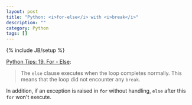 ```yaml
---
layout: post
title: "Python: <i>for-else</i> with <i>break</i>"
description: ""
category: Python
tags: []
---
```

{% include JB/setup %}

[Python Tips: 19. For - Else](http://book.pythontips.com/en/latest/for_-_else.html):

> The `else` clause executes when the loop completes normally. This means that the loop did not encounter any `break`.

In addition, if an exception is raised in `for` without handling, `else` after this `for` won't execute.